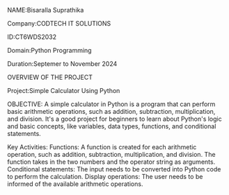 NAME:Bisaralla Suprathika

Company:CODTECH IT SOLUTIONS

ID:CT6WDS2032

Domain:Python Programming

Duration:Septemer to November 2024

OVERVIEW OF THE PROJECT 

Project:Simple Calculator Using Python

OBJECTIVE:
A simple calculator in Python is a program that can perform basic arithmetic operations, such as addition, subtraction, multiplication, and division. 
It's a good project for beginners to learn about Python's logic and basic concepts, like variables, data types, functions, and conditional statements.

Key Activities:
 Functions: A function is created for each arithmetic operation, such as addition, subtraction, multiplication, and division. The function takes in the two numbers and the operator string as arguments. 
 Conditional statements: The input needs to be converted into Python code to perform the calculation. 
 Display operations: The user needs to be informed of the available arithmetic operations.
